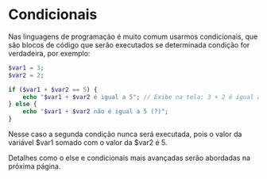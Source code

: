# Condicionais

Nas linguagens de programação é muito comum usarmos condicionais, que são blocos de código que serão executados se determinada condição for verdadeira, por exemplo:

```php
$var1 = 3;
$var2 = 2;

if ($var1 + $var2 == 5) {
    echo "$var1 + $var2 é igual a 5"; // Exibe na tela: 3 + 2 é igual a 5
} else {
    echo "$var1 + $var2 não é igual a 5 (?)";
}
```

Nesse caso a segunda condição nunca será executada, pois o valor da variável $var1 somado com o valor da $var2 é 5.

Detalhes como o else e condicionais mais avançadas serão abordadas na próxima página.
